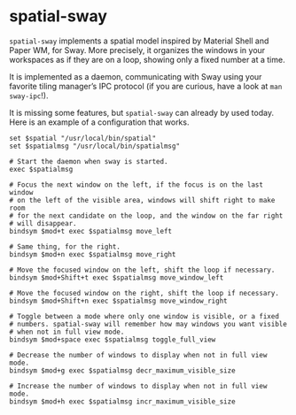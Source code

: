 # spatial-sway

`spatial-sway` implements a spatial model inspired by Material Shell
and Paper WM, for Sway. More precisely, it organizes the windows in
your workspaces as if they are on a loop, showing only a fixed number
at a time.

It is implemented as a daemon, communicating with Sway using your
favorite tiling manager’s IPC protocol (if you are curious, have a
look at `man sway-ipc`!).

It is missing some features, but `spatial-sway` can already by used
today. Here is an example of a configuration that works.

```
set $spatial "/usr/local/bin/spatial"
set $spatialmsg "/usr/local/bin/spatialmsg"

# Start the daemon when sway is started.
exec $spatialmsg

# Focus the next window on the left, if the focus is on the last window
# on the left of the visible area, windows will shift right to make room
# for the next candidate on the loop, and the window on the far right
# will disappear.
bindsym $mod+t exec $spatialmsg move_left

# Same thing, for the right.
bindsym $mod+n exec $spatialmsg move_right

# Move the focused window on the left, shift the loop if necessary.
bindsym $mod+Shift+t exec $spatialmsg move_window_left

# Move the focused window on the right, shift the loop if necessary.
bindsym $mod+Shift+n exec $spatialmsg move_window_right

# Toggle between a mode where only one window is visible, or a fixed
# numbers. spatial-sway will remember how may windows you want visible
# when not in full view mode.
bindsym $mod+space exec $spatialmsg toggle_full_view

# Decrease the number of windows to display when not in full view mode.
bindsym $mod+g exec $spatialmsg decr_maximum_visible_size

# Increase the number of windows to display when not in full view mode.
bindsym $mod+h exec $spatialmsg incr_maximum_visible_size
```
